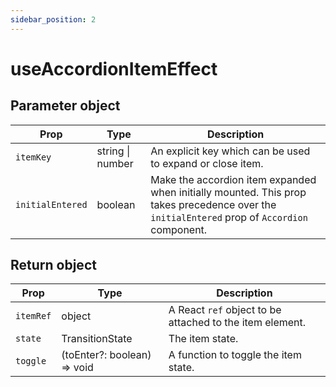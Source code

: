 ```yaml
---
sidebar_position: 2
---
```


# useAccordionItemEffect

## Parameter object

| Prop | Type | Description |
| --- | --- | --- |
| `itemKey` | string \| number | An explicit key which can be used to expand or close item. |
| `initialEntered` | boolean | Make the accordion item expanded when initially mounted. This prop takes precedence over the `initialEntered` prop of `Accordion` component. |

## Return object

| Prop | Type | Description |
| --- | --- | --- |
| `itemRef` | object | A React `ref` object to be attached to the item element. |
| `state` | TransitionState | The item state. |
| `toggle` | (toEnter?: boolean) => void | A function to toggle the item state. |
